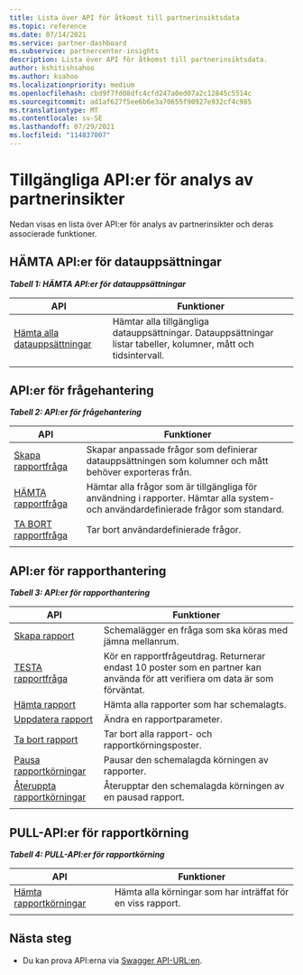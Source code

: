 ```yaml
---
title: Lista över API för åtkomst till partnerinsiktsdata
ms.topic: reference
ms.date: 07/14/2021
ms.service: partner-dashboard
ms.subservice: partnercenter-insights
description: Lista över API för åtkomst till partnerinsiktsdata.
author: kshitishsahoo
ms.author: ksahoo
ms.localizationpriority: medium
ms.openlocfilehash: cbd9f7fd08dfc4cfd247a0ed07a2c12845c5514c
ms.sourcegitcommit: ad1af627f5ee6b6e3a70655f90927e932cf4c985
ms.translationtype: MT
ms.contentlocale: sv-SE
ms.lasthandoff: 07/29/2021
ms.locfileid: "114837007"
---
```

# <a name="available-apis-for-partner-insights-analytics"></a>Tillgängliga API:er för analys av partnerinsikter

Nedan visas en lista över API:er för analys av partnerinsikter och deras associerade funktioner.

## <a name="dataset-pull-apis"></a>HÄMTA API:er för datauppsättningar

***Tabell 1: HÄMTA API:er för datauppsättningar***

| **API** | **Funktioner** |
| --- | --- |
| [Hämta alla datauppsättningar](insights-programmatic-analytics-api-get-dataset.md) | Hämtar alla tillgängliga datauppsättningar. Datauppsättningar listar tabeller, kolumner, mått och tidsintervall. |
|||

## <a name="query-management-apis"></a>API:er för frågehantering

***Tabell 2: API:er för frågehantering***

| **API** | **Funktioner** |
| --- | --- |
| [Skapa rapportfråga](insights-programmatic-access-paradigm.md#create-report-query-api) | Skapar anpassade frågor som definierar datauppsättningen som kolumner och mått behöver exporteras från. |
| [HÄMTA rapportfråga](insights-programmatic-analytics-api-get-report-queries.md) | Hämtar alla frågor som är tillgängliga för användning i rapporter. Hämtar alla system- och användardefinierade frågor som standard. |
| [TA BORT rapportfråga](insights-programmatic-analytics-api-delete-report-queries.md) | Tar bort användardefinierade frågor. |
|||

## <a name="report-management-apis"></a>API:er för rapporthantering

***Tabell 3: API:er för rapporthantering***

| **API** | **Funktioner** |
| --- | --- |
| [Skapa rapport](insights-programmatic-access-paradigm.md#create-report-api) | Schemalägger en fråga som ska köras med jämna mellanrum. |
| [TESTA rapportfråga](insights-programmatic-analytics-api-try-report-queries.md) | Kör en rapportfrågeutdrag. Returnerar endast 10 poster som en partner kan använda för att verifiera om data är som förväntat. |
| [Hämta rapport](insights-programmatic-analytics-api-get-report.md) | Hämta alla rapporter som har schemalagts. |
| [Uppdatera rapport](insights-programmatic-analytics-api-update-report.md) | Ändra en rapportparameter. |
| [Ta bort rapport](insights-programmatic-analytics-api-delete-report.md) | Tar bort alla rapport- och rapportkörningsposter. |
| [Pausa rapportkörningar](insights-programmatic-analytics-api-pause-report-executions.md) | Pausar den schemalagda körningen av rapporter. |
| [Återuppta rapportkörningar](insights-programmatic-analytics-api-resume-report-executions.md) | Återupptar den schemalagda körningen av en pausad rapport. |
|||

## <a name="report-execution-pull-apis"></a>PULL-API:er för rapportkörning

***Tabell 4: PULL-API:er för rapportkörning***

| **API** | **Funktioner** |
| --- | --- |
| [Hämta rapportkörningar](insights-programmatic-access-paradigm.md#get-report-execution-api) | Hämta alla körningar som har inträffat för en viss rapport. |
|||

## <a name="next-steps"></a>Nästa steg

- Du kan prova API:erna via [Swagger API-URL:en](https://api.partnercenter.microsoft.com/insights/v1/mpn/swagger/index.html).